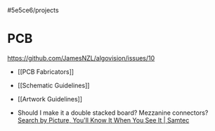 #5e5ce6/projects 

# PCB

https://github.com/JamesNZL/algovision/issues/10
- [[PCB Fabricators]]

- [[Schematic Guidelines]]
- [[Artwork Guidelines]]

- Should I make it a double stacked board? Mezzanine connectors?
	[Search by Picture, You'll Know It When You See It | Samtec](https://www.samtec.com/picturesearch/)



